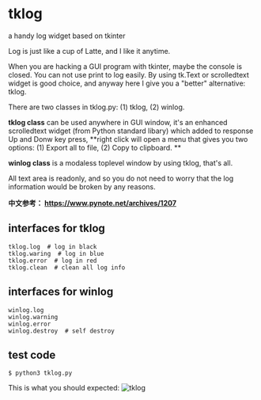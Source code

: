 # tklog
a handy log widget based on tkinter


Log is just like a cup of Latte, and I like it anytime.


When you are hacking a GUI program with tkinter, maybe the console is closed.
You can not use print to log easily. By using tk.Text or scrolledtext widget
is good choice, and anyway here I give you a "better" alternative: tklog.


There are two classes in tklog.py: (1) tklog, (2) winlog.


**tklog class** can be used anywhere in GUI window, it's an enhanced scrolledtext
widget (from Python standard libary) which added to response Up and Donw key 
press, **right click will open a menu that gives you two options: 
(1) Export all to file, (2) Copy to clipboard. **


**winlog class** is a modaless toplevel window by using tklog, that's all.


All text area is readonly, and so you do not need to worry that the log 
information would be broken by any reasons. 


**中文参考： https://www.pynote.net/archives/1207**

## interfaces for tklog

    tklog.log  # log in black
    tklog.waring  # log in blue
    tklog.error  # log in red
    tklog.clean  # clean all log info
    
## interfaces for winlog

    winlog.log
    winlog.warning
    winlog.error
    winlog.destroy  # self destroy
    
## test code

    $ python3 tklog.py
 
 
 This is what you should expected:
![tklog](https://www.pynote.net/pics/uploads/2019/09/run_tklog.py_.jpg)
